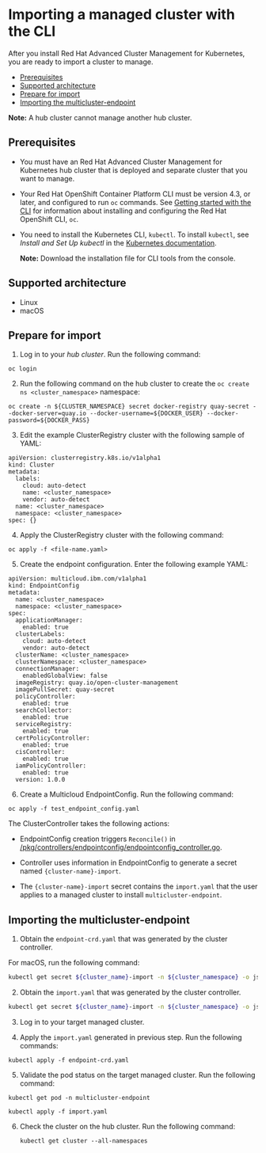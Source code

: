 # Importing a managed cluster with the CLI


After you install Red Hat Advanced Cluster Management for Kubernetes, you are ready to import a cluster to manage.


  - [Prerequisites](#prerequisites)
  - [Supported architecture](#supported-architecture)
  - [Prepare for import](#prepare-for-import)
  - [Importing the multicluster-endpoint](#importing-the-multicluster-endpoint)
    
  **Note:** A hub cluster cannot manage another hub cluster.
    
## Prerequisites

* You must have an Red Hat Advanced Cluster Management for Kubernetes hub cluster that is deployed and separate cluster that you want to manage.

* Your Red Hat OpenShift Container Platform CLI must be version 4.3, or later, and configured to run `oc` commands. See [Getting started with the CLI](https://docs.openshift.com/container-platform/4.3/cli_reference/openshift_cli/getting-started-cli.html) for information about installing and configuring the Red Hat OpenShift CLI, `oc`.

* You need to install the Kubernetes CLI, `kubectl`. To install `kubectl`, see _Install and Set Up kubectl_ in the [Kubernetes documentation](https://kubernetes.io/docs/tasks/tools/install-kubectl/#install-kubectl-on-macos).

  **Note:** Download the installation file for CLI tools from the console.

## Supported architecture

* Linux
* macOS

## Prepare for import

1. Log in to your _hub cluster_. Run the following command:
   
  ```
  oc login
  ```

2. Run the following command on the hub cluster to create the `oc create ns <cluster_namespace>` namespace:

  ```
  oc create -n ${CLUSTER_NAMESPACE} secret docker-registry quay-secret --docker-server=quay.io --docker-username=${DOCKER_USER} --docker-password=${DOCKER_PASS}
  ```
  
3. Edit the example ClusterRegistry cluster with the following sample of YAML:

  ```
  apiVersion: clusterregistry.k8s.io/v1alpha1
  kind: Cluster
  metadata:
    labels:
      cloud: auto-detect
      name: <cluster_namespace>
      vendor: auto-detect
    name: <cluster_namespace>
    namespace: <cluster_namespace>
  spec: {}
  ```


4. Apply the ClusterRegistry cluster with the following command: <!-- I added this step to apply, please confirm (we didn't have one in the draft)-->

  ```
  oc apply -f <file-name.yaml>
  ```
   
5. Create the endpoint configuration. Enter the following example YAML:

  ```
  apiVersion: multicloud.ibm.com/v1alpha1
  kind: EndpointConfig
  metadata:
    name: <cluster_namespace>
    namespace: <cluster_namespace>
  spec:
    applicationManager:
      enabled: true
    clusterLabels:
      cloud: auto-detect
      vendor: auto-detect
    clusterName: <cluster_namespace>
    clusterNamespace: <cluster_namespace>
    connectionManager:
      enabledGlobalView: false
    imageRegistry: quay.io/open-cluster-management
    imagePullSecret: quay-secret
    policyController:
      enabled: true
    searchCollector:
      enabled: true
    serviceRegistry:
      enabled: true
    certPolicyController:
      enabled: true
    cisController:
      enabled: true
    iamPolicyController:
      enabled: true
    version: 1.0.0
  ```
6. Create a Multicloud EndpointConfig. Run the following command: 

  ```
  oc apply -f test_endpoint_config.yaml
  ```

The ClusterController takes the following actions:

- EndpointConfig creation triggers `Reconcile()` in [/pkg/controllers/endpointconfig/endpointconfig_controller.go](https://github.com/open-cluster-management/rcm-controller/blob/master/pkg/controller/endpointconfig/endpointconfig_controller.go).
  
- Controller uses information in EndpointConfig to generate a secret named `{cluster-name}-import`.
  
- The `{cluster-name}-import` secret contains the `import.yaml` that the user applies to a managed cluster to install `multicluster-endpoint`.

## Importing the multicluster-endpoint

1. Obtain the `endpoint-crd.yaml` that was generated by the cluster controller.

  For macOS, run the following command:

  ```bash
  kubectl get secret ${cluster_name}-import -n ${cluster_namespace} -o jsonpath={.data.endpoint-crd\\.yaml} | base64 --decode > endpoint-crd.yaml
  ```

2. Obtain the `import.yaml` that was generated by the cluster controller.

  ```bash
  kubectl get secret ${cluster_name}-import -n ${cluster_namespace} -o jsonpath={.data.import\\.yaml} | base64 --decode > import.yaml
  ```

3. Log in to your target managed cluster.
  
4. Apply the `import.yaml` generated in previous step. Run the following commands:
  
  ```
  kubectl apply -f endpoint-crd.yaml
  ```

5. Validate the pod status on the target managed cluster. Run the following command:
   
  ```
  kubectl get pod -n multicluster-endpoint
  ```

  ```
  kubectl apply -f import.yaml
  ```

6. Check the cluster on the hub cluster. Run the following command:
   
   ```
   kubectl get cluster --all-namespaces
   ```
